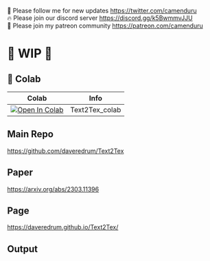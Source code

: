 🐣 Please follow me for new updates https://twitter.com/camenduru <br />
🔥 Please join our discord server https://discord.gg/k5BwmmvJJU <br />
🥳 Please join my patreon community https://patreon.com/camenduru <br />

# 🚦 WIP 🚦

## 🦒 Colab

| Colab | Info
| --- | --- |
[![Open In Colab](https://colab.research.google.com/assets/colab-badge.svg)](https://colab.research.google.com/github/camenduru/Text2Tex-colab/blob/main/Text2Tex_colab.ipynb) | Text2Tex_colab

## Main Repo
https://github.com/daveredrum/Text2Tex

## Paper
https://arxiv.org/abs/2303.11396

## Page
https://daveredrum.github.io/Text2Tex/

## Output

